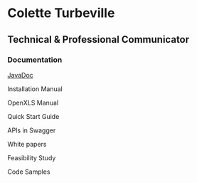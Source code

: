 
# Colette Turbeville
## Technical & Professional Communicator
### Documentation
[JavaDoc](https://colette27.github.io/Docs/api/)

Installation Manual

OpenXLS Manual

Quick Start Guide

APIs in Swagger

White papers

Feasibility Study

Code Samples
